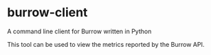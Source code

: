 # burrow-client
A command line client for Burrow written in Python

This tool can be used to view the metrics reported by the Burrow API.

